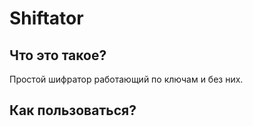 # Shiftator
## Что это такое?
Простой шифратор работающий по ключам и без них.
## Как пользоваться?

